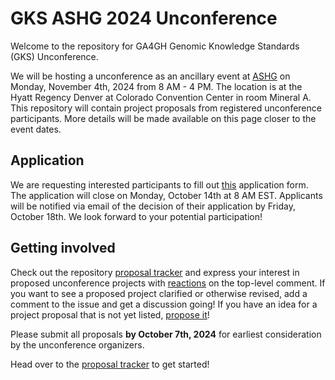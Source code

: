 # GKS ASHG 2024 Unconference

Welcome to the repository for GA4GH Genomic Knowledge Standards (GKS) Unconference.

We will be hosting a unconference as an ancillary event at [ASHG](https://www.ashg.org/meetings/2024meeting/)
on Monday, November 4th, 2024 from 8 AM - 4 PM. The location is at the Hyatt Regency 
Denver at Colorado Convention Center in room Mineral A. This repository will contain 
project proposals from registered unconference participants. More details will be made 
available on this page closer to the event dates.

## Application

We are requesting interested participants to fill out [this](https://forms.gle/rxMpxkcny3LSXBeBA) application form. The application will close on Monday, October 14th at 8 AM EST. Applicants will be notified via email of the decision of their application by Friday, October 18th. We look forward to your potential participation!

## Getting involved

Check out the repository [proposal tracker](https://github.com/ga4gh/gks-ashg-2024-unconference/issues) 
and express your interest in proposed unconference projects with [reactions](https://github.blog/2016-03-10-add-reactions-to-pull-requests-issues-and-comments/) 
on the top-level comment. If you want to see a proposed project clarified or otherwise 
revised, add a comment to the issue and get a discussion going! If you have an idea for 
a project proposal that is not yet listed, [propose it](https://github.com/ga4gh/gks-ashg-2024-unconference/issues/new?template=project-proposal.yaml)! 

Please submit all proposals **by October 7th, 2024** for earliest consideration by the 
unconference organizers.

Head over to the [proposal tracker](https://github.com/ga4gh/gks-ashg-2024-unconference/issues) 
to get started!
